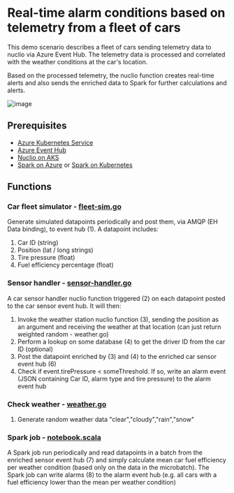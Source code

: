 # Real-time alarm conditions based on telemetry from a fleet of cars

This demo scenario describes a fleet of cars sending telemetry data to nuclio via Azure Event Hub. The telemetry data is processed and correlated with the weather conditions at the car's location.

Based on the processed telemetry, the nuclio function creates real-time alerts and also sends the enriched data to Spark for further calculations and alerts.

![image](https://user-images.githubusercontent.com/17064840/35099715-b7306804-fc61-11e7-8629-3874745393f9.png)

## Prerequisites

* [Azure Kubernetes Service](https://docs.microsoft.com/en-us/azure/aks/)
* [Azure Event Hub](https://docs.microsoft.com/en-us/azure/event-hubs/event-hubs-create)
* [Nuclio on AKS](https://github.com/nuclio/nuclio/blob/development/docs/setup/aks/getting-started-aks.md)
* [Spark on Azure](https://docs.microsoft.com/en-us/azure/hdinsight/spark/apache-spark-jupyter-spark-sql)
or 
[Spark on Kubernetes](https://hub.kubeapps.com/charts/stable/spark)

## Functions

###  Car fleet simulator - [fleet-sim.go](nuclio-functions/fleet-sim.go)

Generate simulated datapoints periodically and post them, via AMQP (EH Data binding), to event hub (1). A datapoint includes:
1. Car ID (string)
2. Position (lat / long strings)
3. Tire pressure (float)
4. Fuel efficiency percentage (float)

### Sensor handler - [sensor-handler.go](nuclio-functions/sensor-handler.go)

A car sensor handler nuclio function triggered (2) on each datapoint posted to the car sensor event hub. It will then:
1. Invoke the weather station nuclio function (3), sending the position as an argument and receiving the weather at that location (can just return weighted random - weather.go)
2. Perform a lookup on some database (4) to get the driver ID from the car ID (optional)
3. Post the datapoint enriched by (3) and (4) to the enriched car sensor event hub (6)
4. Check if event.tirePressure < someThreshold. If so, write an alarm event (JSON containing Car ID, alarm type and tire pressure) to the alarm event hub

### Check weather - [weather.go](nuclio-functions/weather.go)

1.  Generate random weather data "clear","cloudy","rain","snow"

### Spark job - [notebook.scala](spark/notebook.go)

A Spark job run periodically and read datapoints in a batch from the enriched sensor event hub (7) and simply calculate mean car fuel efficiency per weather condition (based only on the data in the microbatch). 
The Spark job can write alarms (8) to the alarm event hub (e.g. all cars with a fuel efficiency lower than the mean per weather condition)
 

